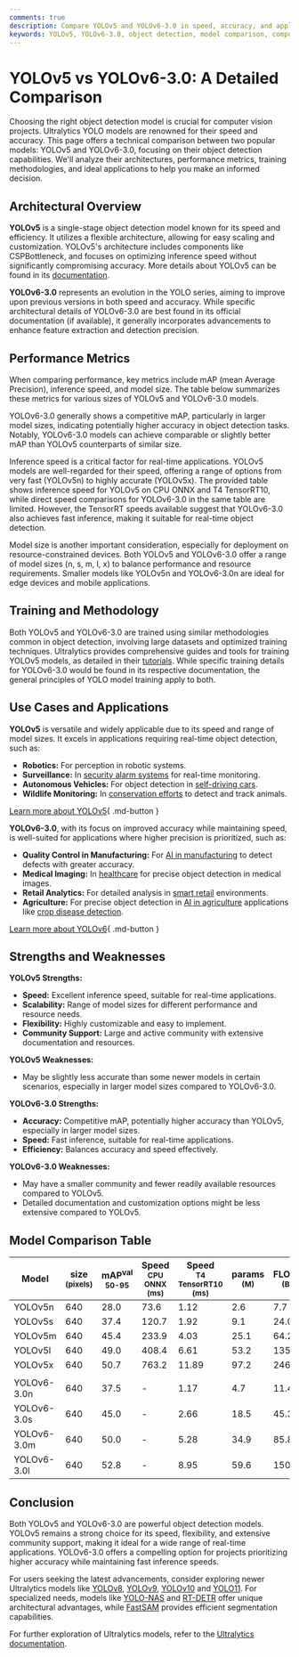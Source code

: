 ```yaml
---
comments: true
description: Compare YOLOv5 and YOLOv6-3.0 in speed, accuracy, and applications. Discover the ideal YOLO model for real-time object detection projects.
keywords: YOLOv5, YOLOv6-3.0, object detection, model comparison, computer vision, Ultralytics, real-time AI, speed vs accuracy
---
```


# YOLOv5 vs YOLOv6-3.0: A Detailed Comparison

Choosing the right object detection model is crucial for computer vision projects. Ultralytics YOLO models are renowned for their speed and accuracy. This page offers a technical comparison between two popular models: YOLOv5 and YOLOv6-3.0, focusing on their object detection capabilities. We'll analyze their architectures, performance metrics, training methodologies, and ideal applications to help you make an informed decision.

<script async src="https://cdn.jsdelivr.net/npm/chart.js"></script>
<script defer src="../../javascript/benchmark.js"></script>

<canvas id="modelComparisonChart" width="1024" height="400" active-models='["YOLOv5", "YOLOv6-3.0"]'></canvas>

## Architectural Overview

**YOLOv5** is a single-stage object detection model known for its speed and efficiency. It utilizes a flexible architecture, allowing for easy scaling and customization. YOLOv5's architecture includes components like CSPBottleneck, and focuses on optimizing inference speed without significantly compromising accuracy. More details about YOLOv5 can be found in its [documentation](https://docs.ultralytics.com/models/yolov5/).

**YOLOv6-3.0** represents an evolution in the YOLO series, aiming to improve upon previous versions in both speed and accuracy. While specific architectural details of YOLOv6-3.0 are best found in its official documentation (if available), it generally incorporates advancements to enhance feature extraction and detection precision.

## Performance Metrics

When comparing performance, key metrics include mAP (mean Average Precision), inference speed, and model size. The table below summarizes these metrics for various sizes of YOLOv5 and YOLOv6-3.0 models.

YOLOv6-3.0 generally shows a competitive mAP, particularly in larger model sizes, indicating potentially higher accuracy in object detection tasks. Notably, YOLOv6-3.0 models can achieve comparable or slightly better mAP than YOLOv5 counterparts of similar size.

Inference speed is a critical factor for real-time applications. YOLOv5 models are well-regarded for their speed, offering a range of options from very fast (YOLOv5n) to highly accurate (YOLOv5x). The provided table shows inference speed for YOLOv5 on CPU ONNX and T4 TensorRT10, while direct speed comparisons for YOLOv6-3.0 in the same table are limited. However, the TensorRT speeds available suggest that YOLOv6-3.0 also achieves fast inference, making it suitable for real-time object detection.

Model size is another important consideration, especially for deployment on resource-constrained devices. Both YOLOv5 and YOLOv6-3.0 offer a range of model sizes (n, s, m, l, x) to balance performance and resource requirements. Smaller models like YOLOv5n and YOLOv6-3.0n are ideal for edge devices and mobile applications.

## Training and Methodology

Both YOLOv5 and YOLOv6-3.0 are trained using similar methodologies common in object detection, involving large datasets and optimized training techniques. Ultralytics provides comprehensive guides and tools for training YOLOv5 models, as detailed in their [tutorials](https://docs.ultralytics.com/guides/). While specific training details for YOLOv6-3.0 would be found in its respective documentation, the general principles of YOLO model training apply to both.

## Use Cases and Applications

**YOLOv5** is versatile and widely applicable due to its speed and range of model sizes. It excels in applications requiring real-time object detection, such as:

- **Robotics:** For perception in robotic systems.
- **Surveillance:** In [security alarm systems](https://www.ultralytics.com/blog/security-alarm-system-projects-with-ultralytics-yolov8) for real-time monitoring.
- **Autonomous Vehicles:** For object detection in [self-driving cars](https://www.ultralytics.com/solutions/ai-in-self-driving).
- **Wildlife Monitoring:** In [conservation efforts](https://www.ultralytics.com/blog/protecting-biodiversity-the-kashmir-world-foundations-success-story-with-yolov5-and-yolov8) to detect and track animals.

[Learn more about YOLOv5](https://docs.ultralytics.com/models/yolov5/){ .md-button }

**YOLOv6-3.0**, with its focus on improved accuracy while maintaining speed, is well-suited for applications where higher precision is prioritized, such as:

- **Quality Control in Manufacturing:** For [AI in manufacturing](https://www.ultralytics.com/solutions/ai-in-manufacturing) to detect defects with greater accuracy.
- **Medical Imaging:** In [healthcare](https://www.ultralytics.com/solutions/ai-in-healthcare) for precise object detection in medical images.
- **Retail Analytics:** For detailed analysis in [smart retail](https://www.ultralytics.com/blog/ai-for-smarter-retail-inventory-management) environments.
- **Agriculture:** For precise object detection in [AI in agriculture](https://www.ultralytics.com/solutions/ai-in-agriculture) applications like [crop disease detection](https://www.ultralytics.com/blog/yolovme-crop-disease-detection-improving-efficiency-in-agriculture).

[Learn more about YOLOv6](https://docs.ultralytics.com/models/yolov6/){ .md-button }

## Strengths and Weaknesses

**YOLOv5 Strengths:**

- **Speed:** Excellent inference speed, suitable for real-time applications.
- **Scalability:** Range of model sizes for different performance and resource needs.
- **Flexibility:** Highly customizable and easy to implement.
- **Community Support:** Large and active community with extensive documentation and resources.

**YOLOv5 Weaknesses:**

- May be slightly less accurate than some newer models in certain scenarios, especially in larger model sizes compared to YOLOv6-3.0.

**YOLOv6-3.0 Strengths:**

- **Accuracy:** Competitive mAP, potentially higher accuracy than YOLOv5, especially in larger model sizes.
- **Speed:** Fast inference, suitable for real-time applications.
- **Efficiency:** Balances accuracy and speed effectively.

**YOLOv6-3.0 Weaknesses:**

- May have a smaller community and fewer readily available resources compared to YOLOv5.
- Detailed documentation and customization options might be less extensive compared to YOLOv5.

## Model Comparison Table

| Model       | size<br><sup>(pixels) | mAP<sup>val<br>50-95 | Speed<br><sup>CPU ONNX<br>(ms) | Speed<br><sup>T4 TensorRT10<br>(ms) | params<br><sup>(M) | FLOPs<br><sup>(B) |
| ----------- | --------------------- | -------------------- | ------------------------------ | ----------------------------------- | ------------------ | ----------------- |
| YOLOv5n     | 640                   | 28.0                 | 73.6                           | 1.12                                | 2.6                | 7.7               |
| YOLOv5s     | 640                   | 37.4                 | 120.7                          | 1.92                                | 9.1                | 24.0              |
| YOLOv5m     | 640                   | 45.4                 | 233.9                          | 4.03                                | 25.1               | 64.2              |
| YOLOv5l     | 640                   | 49.0                 | 408.4                          | 6.61                                | 53.2               | 135.0             |
| YOLOv5x     | 640                   | 50.7                 | 763.2                          | 11.89                               | 97.2               | 246.4             |
|             |                       |                      |                                |                                     |                    |                   |
| YOLOv6-3.0n | 640                   | 37.5                 | -                              | 1.17                                | 4.7                | 11.4              |
| YOLOv6-3.0s | 640                   | 45.0                 | -                              | 2.66                                | 18.5               | 45.3              |
| YOLOv6-3.0m | 640                   | 50.0                 | -                              | 5.28                                | 34.9               | 85.8              |
| YOLOv6-3.0l | 640                   | 52.8                 | -                              | 8.95                                | 59.6               | 150.7             |

## Conclusion

Both YOLOv5 and YOLOv6-3.0 are powerful object detection models. YOLOv5 remains a strong choice for its speed, flexibility, and extensive community support, making it ideal for a wide range of real-time applications. YOLOv6-3.0 offers a compelling option for projects prioritizing higher accuracy while maintaining fast inference speeds.

For users seeking the latest advancements, consider exploring newer Ultralytics models like [YOLOv8](https://www.ultralytics.com/yolo), [YOLOv9](https://docs.ultralytics.com/models/yolov9/), [YOLOv10](https://docs.ultralytics.com/models/yolov10/) and [YOLO11](https://docs.ultralytics.com/models/yolo11/). For specialized needs, models like [YOLO-NAS](https://docs.ultralytics.com/models/yolo-nas/) and [RT-DETR](https://docs.ultralytics.com/models/rtdetr/) offer unique architectural advantages, while [FastSAM](https://docs.ultralytics.com/models/fast-sam/) provides efficient segmentation capabilities.

For further exploration of Ultralytics models, refer to the [Ultralytics documentation](https://docs.ultralytics.com/models/).
